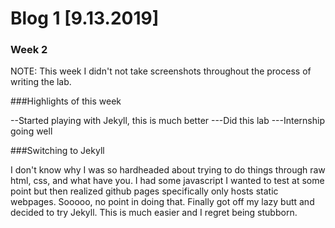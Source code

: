# Blog 1 [9.13.2019]
### Week 2
NOTE: This week I didn't not take screenshots throughout the process of writing the lab.

###Highlights of this week

--Started playing with Jekyll, this is much better
---Did this lab
---Internship going well

###Switching to Jekyll

I don't know why I was so hardheaded about trying to do things through raw html, css, and what have you.
I had some javascript I wanted to test at some point but then realized github pages specifically only hosts static webpages.
Sooooo, no point in doing that.
Finally got off my lazy butt and decided to try Jekyll.
This is much easier and I regret being stubborn.
